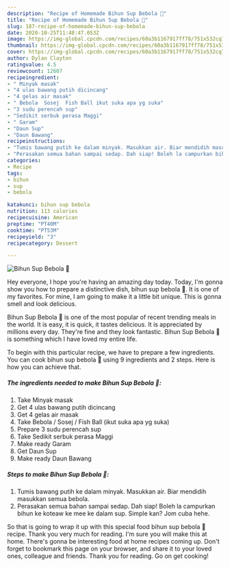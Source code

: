 ```yaml
---
description: "Recipe of Homemade Bihun Sup Bebola 🍜"
title: "Recipe of Homemade Bihun Sup Bebola 🍜"
slug: 187-recipe-of-homemade-bihun-sup-bebola
date: 2020-10-25T11:48:47.053Z
image: https://img-global.cpcdn.com/recipes/60a3b1167917ff78/751x532cq70/bihun-sup-bebola-🍜-resipi-foto-utama.jpg
thumbnail: https://img-global.cpcdn.com/recipes/60a3b1167917ff78/751x532cq70/bihun-sup-bebola-🍜-resipi-foto-utama.jpg
cover: https://img-global.cpcdn.com/recipes/60a3b1167917ff78/751x532cq70/bihun-sup-bebola-🍜-resipi-foto-utama.jpg
author: Dylan Clayton
ratingvalue: 4.5
reviewcount: 12607
recipeingredient:
- " Minyak masak"
- "4 ulas bawang putih dicincang"
- "4 gelas air masak"
- " Bebola  Sosej  Fish Ball ikut suka apa yg suka"
- "3 sudu perencah sup"
- "Sedikit serbuk perasa Maggi"
- " Garam"
- "Daun Sup"
- "Daun Bawang"
recipeinstructions:
- "Tumis bawang putih ke dalam minyak. Masukkan air. Biar mendidih masukkan semua bebola."
- "Perasakan semua bahan sampai sedap. Dah siap! Boleh la campurkan bihun ke koteaw ke mee ke dalam sup. Simple kan? Jom cuba hehe."
categories:
- Recipe
tags:
- bihun
- sup
- bebola

katakunci: bihun sup bebola 
nutrition: 113 calories
recipecuisine: American
preptime: "PT40M"
cooktime: "PT53M"
recipeyield: "3"
recipecategory: Dessert

---
```



![Bihun Sup Bebola 🍜](https://img-global.cpcdn.com/recipes/60a3b1167917ff78/751x532cq70/bihun-sup-bebola-🍜-resipi-foto-utama.jpg)

Hey everyone, I hope you're having an amazing day today. Today, I'm gonna show you how to prepare a distinctive dish, bihun sup bebola 🍜. It is one of my favorites. For mine, I am going to make it a little bit unique. This is gonna smell and look delicious.

Bihun Sup Bebola 🍜 is one of the most popular of recent trending meals in the world. It is easy, it is quick, it tastes delicious. It is appreciated by millions every day. They're fine and they look fantastic. Bihun Sup Bebola 🍜 is something which I have loved my entire life.




To begin with this particular recipe, we have to prepare a few ingredients. You can cook bihun sup bebola 🍜 using 9 ingredients and 2 steps. Here is how you can achieve that.

<!--inarticleads1-->

##### The ingredients needed to make Bihun Sup Bebola 🍜:

1. Take  Minyak masak
1. Get 4 ulas bawang putih dicincang
1. Get 4 gelas air masak
1. Take  Bebola / Sosej / Fish Ball (ikut suka apa yg suka)
1. Prepare 3 sudu perencah sup
1. Take Sedikit serbuk perasa Maggi
1. Make ready  Garam
1. Get Daun Sup
1. Make ready Daun Bawang




<!--inarticleads2-->

##### Steps to make Bihun Sup Bebola 🍜:

1. Tumis bawang putih ke dalam minyak. Masukkan air. Biar mendidih masukkan semua bebola.
1. Perasakan semua bahan sampai sedap. Dah siap! Boleh la campurkan bihun ke koteaw ke mee ke dalam sup. Simple kan? Jom cuba hehe.




So that is going to wrap it up with this special food bihun sup bebola 🍜 recipe. Thank you very much for reading. I'm sure you will make this at home. There's gonna be interesting food at home recipes coming up. Don't forget to bookmark this page on your browser, and share it to your loved ones, colleague and friends. Thank you for reading. Go on get cooking!
